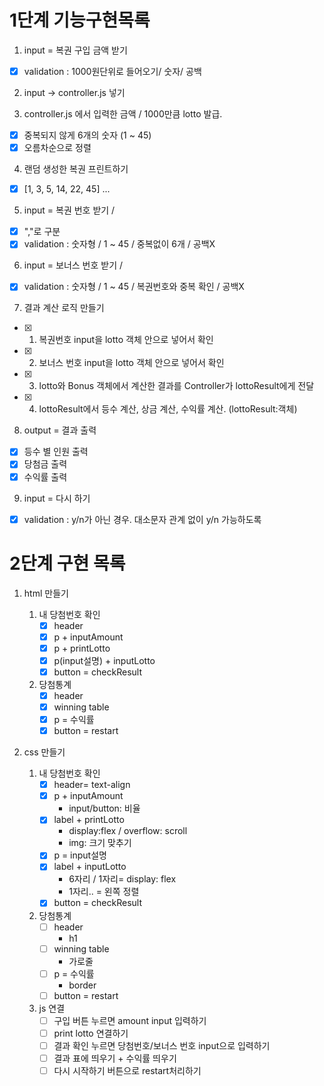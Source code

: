 # 1단계 기능구현목록 #

1. input = 복권 구입 금액 받기
- [x] validation : 1000원단위로 들어오기/ 숫자/ 공백

2. input -> controller.js 넣기

3. controller.js 에서 입력한 금액 / 1000만큼 lotto 발급. 
- [x] 중복되지 않게 6개의 숫자 (1 ~ 45)
- [x] 오름차순으로 정렬

4. 랜덤 생성한 복권 프린트하기
- [x] [1, 3, 5, 14, 22, 45] ...

5. input = 복권 번호 받기 / 
- [x] ","로 구분
- [x] validation : 숫자형 / 1 ~ 45 / 중복없이 6개 / 공백X

6. input = 보너스 번호 받기 / 
- [x] validation : 숫자형 / 1 ~ 45 / 복권번호와 중복 확인 / 공백X

7. 결과 계산 로직 만들기
- [x] 1. 복권번호 input을 lotto 객체 안으로 넣어서 확인
- [x] 2. 보너스 번호 input을 lotto 객체 안으로 넣어서 확인
- [x] 3. lotto와 Bonus 객체에서 계산한 결과를 Controller가         lottoResult에게 전달
- [x] 4. lottoResult에서 등수 계산, 상금 계산, 수익률 계산. (lottoResult:객체)

8. output = 결과 출력
- [x] 등수 별 인원 출력
- [x] 당첨금 출력
- [x] 수익률 출력

9. input = 다시 하기
- [x] validation : y/n가 아닌 경우. 대소문자 관계 없이 y/n 가능하도록


# 2단계 구현 목록 #
1. html 만들기

    1.  내 당첨번호 확인
        - [x] header
        - [x] p + inputAmount 
        - [x] p + printLotto
        - [x] p(input설명) + inputLotto
        - [X] button = checkResult

    2. 당첨통계
        - [X] header
        - [X] winning table
        - [X] p = 수익률
        - [X] button = restart

2. css 만들기

    1. 내 당첨번호 확인
        - [X] header= text-align
        - [X] p + inputAmount
            - input/button: 비율
        - [X] label + printLotto
            - display:flex / overflow: scroll
            - img: 크기 맞추기 
        - [X] p = input설명
        - [X] label + inputLotto
            - 6자리 / 1자리= display: flex
            - 1자리.. = 왼쪽 정렬
        - [X] button = checkResult

    2. 당첨통계
        - [ ] header
            - h1
        - [ ] winning table
            - 가로줄
        - [ ] p = 수익률
            - border
        - [ ] button = restart

    3. js 연결
        - [ ] 구입 버튼 누르면 amount input 입력하기
        - [ ] print lotto 연결하기
        - [ ] 결과 확인 누르면 당첨번호/보너스 번호 input으로 입력하기
        - [ ] 결과 표에 띄우기 + 수익률 띄우기
        - [ ] 다시 시작하기 버튼으로 restart처리하기 
